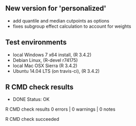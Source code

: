 ## New version for 'personalized'

* add quantile and median cutpoints as options
* fixes subgroup effect calculation to account for weights

## Test environments

* local Windows 7 x64 install, (R 3.4.2)
* Debian Linux, (R-devel r74175)
* local Mac OSX Sierra (R 3.4.2)
* Ubuntu 14.04 LTS (on travis-ci), (R 3.4.2)

## R CMD check results

* DONE
Status: OK



R CMD check results
0 errors | 0 warnings | 0 notes

R CMD check succeeded
